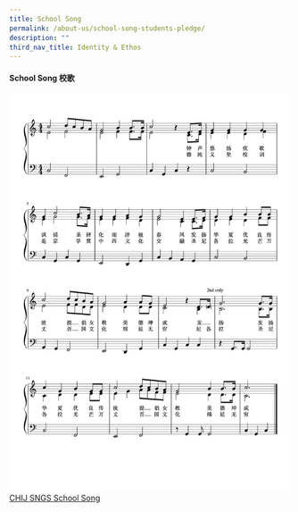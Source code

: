 ```yaml
---
title: School Song
permalink: /about-us/school-song-students-pledge/
description: ""
third_nav_title: Identity & Ethos
---
```

#### **School Song 校歌**

![](/images/School%20song%20with%20lyrics.png) [CHIJ SNGS School Song](https://youtu.be/zjjar0QEGGk)